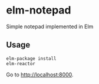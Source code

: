 # elm-notepad

Simple notepad implemented in Elm

## Usage

```
elm-package install
elm-reactor
```

Go to [http://localhost:8000](http://localhost:8000).

